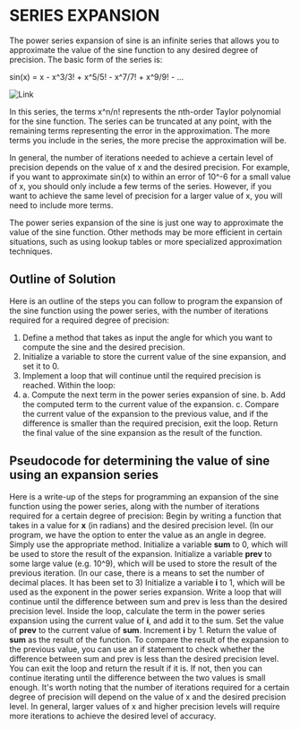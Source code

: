 # SERIES EXPANSION #
The power series expansion of sine is an infinite series that allows you to approximate the value of the sine function to any desired degree of precision. The basic form of the series is:

sin(x) = x - x^3/3! + x^5/5! - x^7/7! + x^9/9! - ...

![Link](/AY202223-WINT-CPP-CODE/WEEK03-CODE/01_SeriesExpansion/PowerSeriesExpansionOfSine.png)

In this series, the terms x^n/n! represents the nth-order Taylor polynomial for the sine function. The series can be truncated at any point, with the remaining terms representing the error in the approximation. The more terms you include in the series, the more precise the approximation will be.

In general, the number of iterations needed to achieve a certain level of precision depends on the value of x and the desired precision. For example, if you want to approximate sin(x) to within an error of 10^-6 for a small value of x, you should only include a few terms of the series. However, if you want to achieve the same level of precision for a larger value of x, you will need to include more terms.

The power series expansion of the sine is just one way to approximate the value of the sine function. Other methods may be more efficient in certain situations, such as using lookup tables or more specialized approximation techniques.

## Outline of Solution ##
Here is an outline of the steps you can follow to program the expansion of the sine function using the power series, with the number of iterations required for a required degree of precision:

1. Define a method that takes as input the angle for which you want to compute the sine and the desired precision.
2. Initialize a variable to store the current value of the sine expansion, and set it to 0.
3. Implement a loop that will continue until the required precision is reached. Within the loop: 
4. a. Compute the next term in the power series expansion of sine. b. Add the computed term to the current value of the expansion. c. Compare the current value of the expansion to the previous value, and if the difference is smaller than the required precision, exit the loop.
Return the final value of the sine expansion as the result of the function.

## Pseudocode for determining the value of sine using an expansion series ##
Here is a write-up of the steps for programming an expansion of the sine function using the power series, along with the number of iterations required for a certain degree of precision:
Begin by writing a function that takes in a value for __x__ (in radians) and the desired precision level. (In our program, we have the option to enter the value as an angle in degree. Simply use the appropriate method.
Initialize a variable __sum__ to 0, which will be used to store the result of the expansion.
Initialize a variable __prev__ to some large value (e.g. 10^9), which will be used to store the result of the previous iteration. (In our case, there is a means to set the number of decimal places. It has been set to 3)
Initialize a variable __i__ to 1, which will be used as the exponent in the power series expansion.
Write a loop that will continue until the difference between sum and prev is less than the desired precision level.
Inside the loop, calculate the term in the power series expansion using the current value of __i__, and add it to the sum.
Set the value of __prev__ to the current value of __sum__.
Increment __i__ by 1.
Return the value of __sum__ as the result of the function.
To compare the result of the expansion to the previous value, you can use an if statement to check whether the difference between sum and prev is less than the desired precision level. You can exit the loop and return the result if it is. If not, then you can continue iterating until the difference between the two values is small enough.
It's worth noting that the number of iterations required for a certain degree of precision will depend on the value of x and the desired precision level. In general, larger values of x and higher precision levels will require more iterations to achieve the desired level of accuracy.
